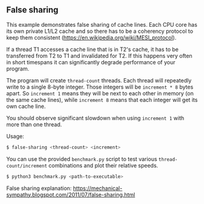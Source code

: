 ## False sharing
This example demonstrates false sharing of cache lines.
Each CPU core has its own private L1/L2 cache and so there has to be a coherency protocol
to keep them consistent (https://en.wikipedia.org/wiki/MESI_protocol).

If a thread T1 accesses a cache line that is in T2's cache, it has to be transferred from T2 to T1 and invalidated
for T2. If this happens very often in short timespans it can significantly degrade performance of your program.

The program will create `thread-count` threads. Each thread will repeatedly write to a single 8-byte integer.
Those integers will be `increment * 8` bytes apart. So `increment 1` means they will be next to each other
in memory (on the same cache lines), while `increment 8` means that each integer will get its own cache line.

You should observe significant slowdown when using `increment 1` with more than one thread.

Usage:
```bash
$ false-sharing <thread-count> <increment>
```

You can use the provided `benchmark.py` script to test various `thread-count/increment` combinations
and plot their relative speeds.

```bash
$ python3 benchmark.py <path-to-executable>
```

False sharing explanation:
https://mechanical-sympathy.blogspot.com/2011/07/false-sharing.html
